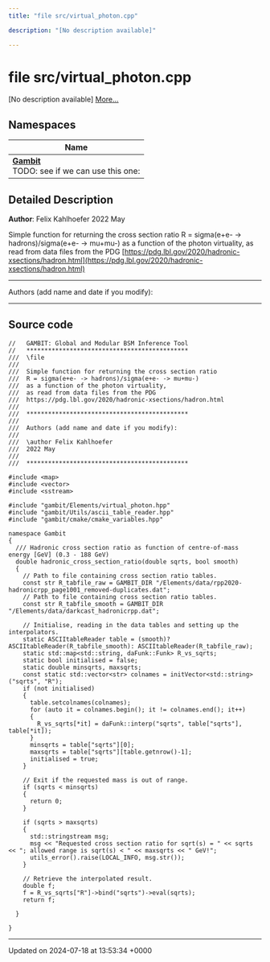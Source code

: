 ```yaml
---
title: "file src/virtual_photon.cpp"

description: "[No description available]"

---
```


# file src/virtual_photon.cpp

[No description available] [More...](#detailed-description)

## Namespaces

| Name           |
| -------------- |
| **[Gambit](/documentation/code/namespaces/namespacegambit/)** <br>TODO: see if we can use this one:  |

## Detailed Description


**Author**: Felix Kahlhoefer 2022 May

Simple function for returning the cross section ratio R = sigma(e+e- -> hadrons)/sigma(e+e- -> mu+mu-) as a function of the photon virtuality, as read from data files from the PDG [https://pdg.lbl.gov/2020/hadronic-xsections/hadron.html](https://pdg.lbl.gov/2020/hadronic-xsections/hadron.html)



------------------

Authors (add name and date if you modify):



------------------




## Source code

```
//   GAMBIT: Global and Modular BSM Inference Tool
//   *********************************************
///  \file
///
///  Simple function for returning the cross section ratio 
///  R = sigma(e+e- -> hadrons)/sigma(e+e- -> mu+mu-)
///  as a function of the photon virtuality,
///  as read from data files from the PDG 
///  https://pdg.lbl.gov/2020/hadronic-xsections/hadron.html
///
///  *********************************************
///
///  Authors (add name and date if you modify):
///
///  \author Felix Kahlhoefer
///  2022 May
///
///  *********************************************

#include <map>
#include <vector>
#include <sstream>

#include "gambit/Elements/virtual_photon.hpp"
#include "gambit/Utils/ascii_table_reader.hpp"
#include "gambit/cmake/cmake_variables.hpp"

namespace Gambit
{
  /// Hadronic cross section ratio as function of centre-of-mass energy [GeV] (0.3 - 188 GeV)
  double hadronic_cross_section_ratio(double sqrts, bool smooth)
  {
    // Path to file containing cross section ratio tables.
    const str R_tabfile_raw = GAMBIT_DIR "/Elements/data/rpp2020-hadronicrpp_page1001_removed-duplicates.dat";
    // Path to file containing cross section ratio tables.
    const str R_tabfile_smooth = GAMBIT_DIR "/Elements/data/darkcast_hadronicrpp.dat";

    // Initialise, reading in the data tables and setting up the interpolators.
    static ASCIItableReader table = (smooth)? ASCIItableReader(R_tabfile_smooth): ASCIItableReader(R_tabfile_raw);
    static std::map<std::string, daFunk::Funk> R_vs_sqrts;
    static bool initialised = false;
    static double minsqrts, maxsqrts;
    const static std::vector<str> colnames = initVector<std::string>("sqrts", "R");
    if (not initialised)
    {
      table.setcolnames(colnames);
      for (auto it = colnames.begin(); it != colnames.end(); it++)
      {
        R_vs_sqrts[*it] = daFunk::interp("sqrts", table["sqrts"], table[*it]);
      }
      minsqrts = table["sqrts"][0];
      maxsqrts = table["sqrts"][table.getnrow()-1];
      initialised = true;
    }    

    // Exit if the requested mass is out of range.
    if (sqrts < minsqrts)
    {
      return 0;
    }

    if (sqrts > maxsqrts)
    {
      std::stringstream msg;
      msg << "Requested cross section ratio for sqrt(s) = " << sqrts << "; allowed range is sqrt(s) < " << maxsqrts << " GeV!";
      utils_error().raise(LOCAL_INFO, msg.str());
    }

    // Retrieve the interpolated result.
    double f;
    f = R_vs_sqrts["R"]->bind("sqrts")->eval(sqrts);
    return f;

  }

}
```


-------------------------------

Updated on 2024-07-18 at 13:53:34 +0000
